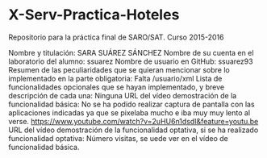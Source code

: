 # X-Serv-Practica-Hoteles
Repositorio para la práctica final de SARO/SAT. Curso 2015-2016 

Nombre y titulación: SARA SUÁREZ SÁNCHEZ
Nombre de su cuenta en el laboratorio del alumno: ssuarez
Nombre de usuario en GitHub: ssuarez93
Resumen de las peculiaridades que se quieran mencionar sobre lo implementado en la parte obligatoria: Falta /usuario/xml
Lista de funcionalidades opcionales que se hayan implementado, y breve descripción de cada una: Ninguna
URL del vídeo demostración de la funcionalidad básica: No se ha podido realizar captura de pantalla con las aplicaciones indicadas ya que se pixelaba mucho e iba muy muy lento al verse.
https://www.youtube.com/watch?v=2uHU6n1dsdI&feature=youtu.be
URL del vídeo demostración de la funcionalidad optativa, si se ha realizado funcionalidad optativa: Número visitas, se uede ver en el vídeo de funcionalidad básica.
